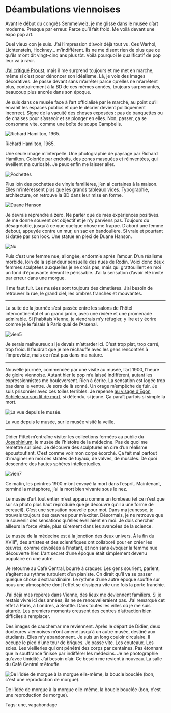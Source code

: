 # Déambulations viennoises

Avant le début du congrès Semmelweiz, je me glisse dans le musée d’art moderne. Presque par erreur. Parce qu’il fait froid. Me voilà devant une expo pop art.

Quel vieux con je suis. J’ai l’impression d’avoir déjà tout vu. Ces Warhol, Lichtenstein, Hockney… m’indiffèrent. Ils ne me disent rien de plus que ce qu’ils m’ont dit vingt-cinq ans plus tôt. Voilà pourquoi le qualificatif de pop leur va à ravir.

[J’ai critiqué Proust](http://blog.tcrouzet.com/2015/03/02/la-nature-comme-reseau-social), mais il me surprend toujours et me met en marche, même si c’est pour dénoncer son idéalisme. Là, je vois des images décoratives. Je passe devant sans m’arrêter parce qu’elles ne m’arrêtent plus, contrairement à la BD de ces mêmes années, toujours surprenantes, beaucoup plus ancrée dans son époque.

Je suis dans ce musée face à l’art officialisé par le marché, au point qu’il envahit les espaces publics et que le décrier devient politiquement incorrect. Signe de la vacuité des choses exposées : pas de banquettes ou de chaises pour s’asseoir et se plonger en elles. Non, passer, ça se consomme vite, comme une boîte de soupe Campbells.

![Richard Hamilton, 1965.](http://blog.tcrouzet.comhttps://tcrouzet.com/images_tc/2015/03/vien1.jpg)

Richard Hamilton, 1965.

Une seule image m’interpelle. Une photographie de paysage par Richard Hamilton. Coloriée par endroits, des zones masquées et réinventées, qui éveillent ma curiosité. Je peux enfin me laisser aller.

![Pochettes](http://blog.tcrouzet.comhttps://tcrouzet.com/images_tc/2015/03/vien2.jpg)

Plus loin des pochettes de vinyle familières, j’en ai certaines à la maison. Elles m’intéressent plus que les grands tableaux vides. Typographie, architecture, on retrouve la BD dans leur mise en forme.

![Duane Hanson](http://blog.tcrouzet.comhttps://tcrouzet.com/images_tc/2015/03/vien3.jpg)

Je devrais reprendre à zéro. Ne parler que de mes expériences positives. Je me donne souvent cet objectif et je n’y parviens pas. Toujours du désagréable, jusqu’à ce que quelque chose me frappe. D’abord une femme debout, appuyée contre un mur, un sac en bandoulière. Si vraie et pourtant si datée par son look. Une statue en plexi de Duane Hanson.

![Nu](http://blog.tcrouzet.comhttps://tcrouzet.com/images_tc/2015/03/vien4.jpg)

Puis c’est une femme nue, allongée, endormie après l’amour. D’un réalisme morbide, loin de la splendeur sensuelle des nues de Rodin. Voici donc deux femmes sculptées auxquelles je ne crois pas, mais qui grattouillent en moi un fond d’épouvante devant le périssable. J’ai la sensation d’avoir été invité par erreur dans une morgue.

Il me faut fuir. Les musées sont toujours des cimetières. J’ai besoin de retrouver la rue, le grand ciel, les ombres franches et mouvantes.

---

La suite de la journée s’est passée entre les salons de l’hôtel intercontinental et un grand jardin, avec une rivière et une promenade admirable. Si j’habitais Vienne, je viendrais m’y réfugier, y lire et y écrire comme je le faisais à Paris quai de l’Arsenal.

![vien5](http://blog.tcrouzet.comhttps://tcrouzet.com/images_tc/2015/03/vien5.jpg)

Je serais malheureux si je devais m’attarder ici. C’est trop plat, trop carré, trop froid. Il faudrait que je me réchauffe avec les gens rencontrés à l’improviste, mais ce n’est pas dans ma nature.

---

Nouvelle journée, commencée par une visite au musée, l’art 1900, l’heure de gloire viennoise. Autant hier le pop m’a laissé indifférent, autant les expressionnistes me bouleversent. Rien à écrire. La sensation est logée trop bas dans le ventre. Je sors de là sonné. Un orage m’empêche de fuir. Je suis prisonnier avec ces toiles terribles. Je repense [au visage d’Egon Schiele sur son lit de mort](http://www.collectifnebulae.ca/egon-schiele-wc/), si détendu, si jeune. Ça paraît parfois si simple la mort.

![La vue depuis le musée.](http://blog.tcrouzet.comhttps://tcrouzet.com/images_tc/2015/03/vien6.jpg)

La vue depuis le musée, sur le musée visité la veille.

---

Didier Pittet m’entraîne visiter les collections fermées au public du [Josephinium](http://www.josephinum.ac.at/), le musée de l’histoire de la médecine. Pas de quoi me remettre sur pied. Je découvre des sculptures en cire d’un réalisme époustouflant. C’est comme voir mon corps écorché. Ça fait mal partout d’imaginer en moi ces strates de tuyaux, de valves, de muscles. De quoi descendre des hautes sphères intellectuelles.

![vien7](http://blog.tcrouzet.comhttps://tcrouzet.com/images_tc/2015/03/vien7.jpg)

Ce matin, les peintres 1900 m’ont envoyé la mort dans l’esprit. Maintenant, terminé la métaphore, j’ai la mort bien vivante sous le nez.

Le musée d’art tout entier m’est apparu comme un tombeau (et ce n'est que sur sa photo plus haut reproduire que je découvre qu'il a une forme de cercueil). C’est une sensation nouvelle pour moi. Dans ma jeunesse, je trouvais toujours des œuvres pour m’exciter. Désormais, je ne retrouve que le souvenir des sensations qu’elles éveillaient en moi. Je dois chercher ailleurs la force vitale, plus sûrement dans les avancées de la science.

Le musée de la médecine est à la jonction des deux univers. À la fin du XVIII<sup>e</sup>, des artistes et des scientifiques ont collaboré pour en créer les œuvres, comme dévoilées à l’instant, et non sans évoquer la femme nue découverte hier. L’art secret d’une époque était simplement devenu populaire en une autre.

Je retourne au Café Central, bourré à craquer. Les gens sourient, parlent, s’agitent au rythme turbulent d’un pianiste. On dirait qu’il va se passer quelque chose d’extraordinaire. Le rythme d’une autre époque souffle sur nous une atmosphère dont l’effet se dissipera vite une fois la porte franchie.

J’ai déjà mes repères dans Vienne, des lieux me deviennent familiers. Si je restais vivre ici des années, ils ne se renouvelleraient pas. J’ai remarqué cet effet à Paris, à Londres, à Seattle. Dans toutes les villes où je me suis attardé. Les premiers moments creusent des centres d’attraction bien difficiles à remplacer.

Des images de cauchemar me reviennent. Après le départ de Didier, deux docteures viennoises m’ont amené jusqu’à un autre musée, destiné aux étudiants. Elles m’y abandonnent. Je suis un long couloir circulaire. Il occupe le pied d’une tour de briques. Je passe vite. Les couteaux. Les scies. Les vieilleries qui ont pénétré des corps par centaines. Pas étonnant que la souffrance finisse par indifférer les médecins. Je ne photographie qu'avec timidité. J’ai besoin d’air. Ce besoin me revient à nouveau. La salle du Café Central m’étouffe.

![De l'idée de morgue à la morgue elle-même, la boucle bouclée (bon, c'est une reproduction de morgue).](http://blog.tcrouzet.comhttps://tcrouzet.com/images_tc/2015/03/vien10.jpg)

De l'idée de morgue à la morgue elle-même, la boucle bouclée (bon, c'est une reproduction de morgue).



Tags: une, vagabondage
